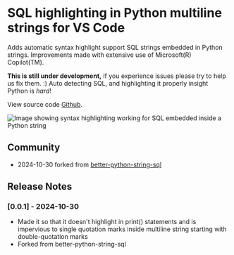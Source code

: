 # SQL highlighting in Python multiline strings for VS Code

Adds automatic syntax highlight support SQL strings embedded in Python strings. Improvements made with extensive use of Microsoft(R) Copilot(TM).

**This is still under development,** if you experience issues please try to help us fix them. :)  Auto detecting SQL, and highlighting it properly insight Python is _hard_!

View source code [Github](https://github.com/RadoslawDeska/better-python-string-sql-refined/blob/HEAD/github.com/RadoslawDeska/better-python-string-sql-refined/).

![Image showing syntax highlighting working for SQL embedded inside a Python string](https://github.com/Submersible/better-python-string-sql/raw/HEAD/docs/demo.png)

## Community
- 2024-10-30 forked from [better-python-string-sql](https://github.com/Submersible/better-python-string-sql)

## Release Notes

### [0.0.1] - 2024-10-30
- Made it so that it doesn't highlight in print() statements and is impervious to single quotation marks inside multiline string starting with double-quotation marks
- Forked from better-python-string-sql

